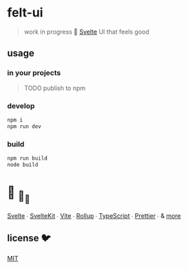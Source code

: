 # felt-ui

> work in progress 💚 [Svelte](https://github.com/sveltejs/svelte) UI that feels good

## usage

### in your projects

> TODO publish to npm

### develop

```bash
npm i
npm run dev
```

### build

```bash
npm run build
node build
```

# :turtle: <sub>:turtle:</sub><sub><sub>:turtle:</sub></sub>

[Svelte](https://github.com/sveltejs/svelte) ∙
[SvelteKit](https://github.com/sveltejs/kit) ∙
[Vite](https://github.com/vitejs/vite) ∙
[Rollup](https://github.com/rollup/rollup) ∙
[TypeScript](https://github.com/microsoft/TypeScript) ∙
[Prettier](https://github.com/prettier/prettier) ∙
& [more](package.json)

## license 🐦

[MIT](LICENSE)
